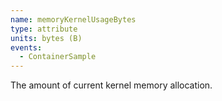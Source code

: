 ```yaml
---
name: memoryKernelUsageBytes
type: attribute
units: bytes (B)
events:
  - ContainerSample
---
```


The amount of current kernel memory allocation.